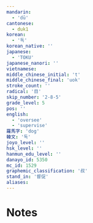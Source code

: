 ```yaml
---
mandarin:
  - 'dū'
cantonese:
  - duk1
korean:
  - '독'
korean_native: ''
japanese:
  - 'TOKU'
japanese_nanori: ''
vietnamese:
middle_chinese_initial: 't'
middle_chinese_final: 'uok'
stroke_count: ''
radical: '目'
skip_number: '2-8-5'
grade_level: 5
pos: ''
english:
  - 'oversee'
  - 'supervise'
羅馬字: 'dog'
韓文: '독'
joyo_level: ''
hsk_level: ''
hanmun_edu_level: ''
danayo_id: 5350
mc_id: 1529
graphemic_classification: '叔'
stand_in: '督促'
aliases:
---
```


# Notes

